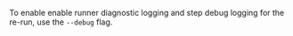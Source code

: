 To enable enable runner diagnostic logging and step debug logging for the re-run, use the `--debug` flag.
